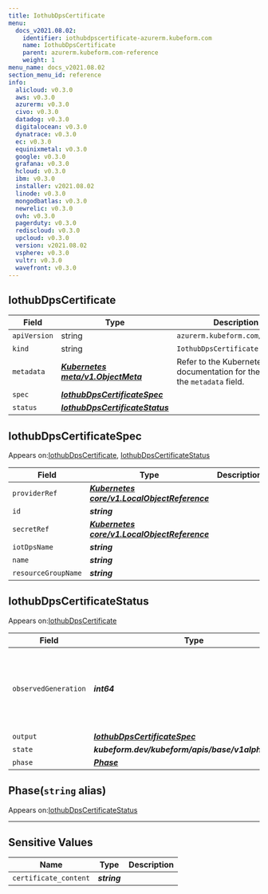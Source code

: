 ```yaml
---
title: IothubDpsCertificate
menu:
  docs_v2021.08.02:
    identifier: iothubdpscertificate-azurerm.kubeform.com
    name: IothubDpsCertificate
    parent: azurerm.kubeform.com-reference
    weight: 1
menu_name: docs_v2021.08.02
section_menu_id: reference
info:
  alicloud: v0.3.0
  aws: v0.3.0
  azurerm: v0.3.0
  civo: v0.3.0
  datadog: v0.3.0
  digitalocean: v0.3.0
  dynatrace: v0.3.0
  ec: v0.3.0
  equinixmetal: v0.3.0
  google: v0.3.0
  grafana: v0.3.0
  hcloud: v0.3.0
  ibm: v0.3.0
  installer: v2021.08.02
  linode: v0.3.0
  mongodbatlas: v0.3.0
  newrelic: v0.3.0
  ovh: v0.3.0
  pagerduty: v0.3.0
  rediscloud: v0.3.0
  upcloud: v0.3.0
  version: v2021.08.02
  vsphere: v0.3.0
  vultr: v0.3.0
  wavefront: v0.3.0
---
```


## IothubDpsCertificate
| Field | Type | Description |
| ------ | ----- | ----------- |
| `apiVersion` | string | `azurerm.kubeform.com/v1alpha1` |
|    `kind` | string | `IothubDpsCertificate` |
| `metadata` | ***[Kubernetes meta/v1.ObjectMeta](https://v1-18.docs.kubernetes.io/docs/reference/generated/kubernetes-api/v1.18/#objectmeta-v1-meta)***|Refer to the Kubernetes API documentation for the fields of the `metadata` field.|
| `spec` | ***[IothubDpsCertificateSpec](#iothubdpscertificatespec)***||
| `status` | ***[IothubDpsCertificateStatus](#iothubdpscertificatestatus)***||
## IothubDpsCertificateSpec

Appears on:[IothubDpsCertificate](#iothubdpscertificate), [IothubDpsCertificateStatus](#iothubdpscertificatestatus)

| Field | Type | Description |
| ------ | ----- | ----------- |
| `providerRef` | ***[Kubernetes core/v1.LocalObjectReference](https://v1-18.docs.kubernetes.io/docs/reference/generated/kubernetes-api/v1.18/#localobjectreference-v1-core)***||
| `id` | ***string***||
| `secretRef` | ***[Kubernetes core/v1.LocalObjectReference](https://v1-18.docs.kubernetes.io/docs/reference/generated/kubernetes-api/v1.18/#localobjectreference-v1-core)***||
| `iotDpsName` | ***string***||
| `name` | ***string***||
| `resourceGroupName` | ***string***||
## IothubDpsCertificateStatus

Appears on:[IothubDpsCertificate](#iothubdpscertificate)

| Field | Type | Description |
| ------ | ----- | ----------- |
| `observedGeneration` | ***int64***| ***(Optional)*** Resource generation, which is updated on mutation by the API Server.|
| `output` | ***[IothubDpsCertificateSpec](#iothubdpscertificatespec)***| ***(Optional)*** |
| `state` | ***kubeform.dev/kubeform/apis/base/v1alpha1.State***| ***(Optional)*** |
| `phase` | ***[Phase](#phase)***| ***(Optional)*** |
## Phase(`string` alias)

Appears on:[IothubDpsCertificateStatus](#iothubdpscertificatestatus)

---
## Sensitive Values
| Name | Type | Description |
|------|------|-------------|
| `certificate_content` | ***string*** ||
